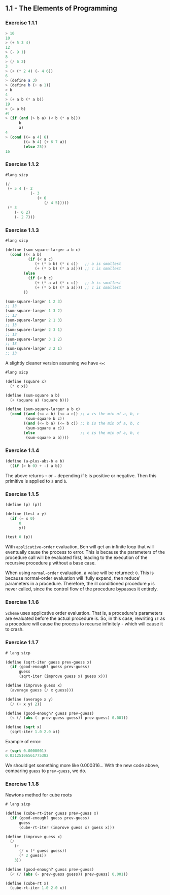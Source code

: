 ## 1.1 - The Elements of Programming

### Exercise 1.1.1

```scheme
> 10
10
> (+ 5 3 4)
12
> (- 9 1)
8
> (/ 6 2)
3
> (+ (* 2 4) (- 4 6))
6
> (define a 3)
> (define b (+ a 1))
> b
4
> (+ a b (* a b))
19
> (= a b)
#f
> (if (and (> b a) (< b (* a b)))
      b
      a)
4
> (cond ((= a 4) 6)
        ((= b 4) (+ 6 7 a))
        (else 25))
16
```

### Exercise 1.1.2

```scheme
#lang sicp

(/
 (+ 5 4 (- 2
           (- 3
              (+ 6
                 (/ 4 5)))))
 (* 3
    (- 6 2)
    (- 2 7)))
```

### Exercise 1.1.3

```scheme
#lang sicp

(define (sum-square-larger a b c)
  (cond ((< a b)
          (if (< a c)
             (+ (* b b) (* c c))   ;; a is smallest
             (+ (* b b) (* a a)))) ;; c is smallest
        (else
          (if (< b c)
             (+ (* a a) (* c c))   ;; b is smallest
             (+ (* b b) (* a a)))) ;; c is smallest
        ))

(sum-square-larger 1 2 3)
;; 13
(sum-square-larger 1 3 2)
;; 13
(sum-square-larger 2 1 3)
;; 13
(sum-square-larger 2 3 1)
;; 13
(sum-square-larger 3 1 2)
;; 13
(sum-square-larger 3 2 1)
;; 13
```

A slightly cleaner version assuming we have `<=`:

```scheme
#lang sicp

(define (square x)
  (* x x))

(define (sum-square a b)
  (+ (square a) (square b)))

(define (sum-square-larger a b c)
  (cond ((and (<= a b) (<= a c)) ;; a is the min of a, b, c
         (sum-square b c))
        ((and (<= b a) (<= b c)) ;; b is the min of a, b, c
         (sum-square a c))
        (else                    ;; c is the min of a, b, c
         (sum-square a b))))
```

### Exercise 1.1.4

```scheme
(define (a-plus-abs-b a b)
  ((if (> b 0) + -) a b))
```

The above returns `+` or `-` depending if `b` is positive or negative. Then this primitive is applied to `a` and `b`.

### Exercise 1.1.5

```scheme
(define (p) (p))

(define (test x y)
  (if (= x 0)
      0
      y))

(test 0 (p))
```

With `applicative-order` evaluation, Ben will get an infinite loop that will eventually cause the process to error. This is because the parameters of the procedure call will be evaluated first, leading to the execution of the recursive procedure `p` without a base case.

When using `normal-order` evaluation, a value will be returned: `0`. This is because normal-order evaluation will 'fully expand, then reduce' parameters in a procedure. Therefore, the ill conditioned procedure `p` is never called, since the control flow of the procedure bypasses it entirely.

### Exercise 1.1.6

`Scheme` uses applicative order evaluation. That is, a procedure's parameters are evaluated before the actual procedure is. So, in this case, rewriting `if` as a procedure will cause the process to recurse infinitely - which will cause it to crash.

### Exercise 1.1.7

```scheme
# lang sicp

(define (sqrt-iter guess prev-guess x)
  (if (good-enough? guess prev-guess)
      guess
      (sqrt-iter (improve guess x) guess x)))

(define (improve guess x)
  (average guess (/ x guess)))

(define (average x y)
  (/ (+ x y) 2))

(define (good-enough? guess prev-guess)
  (< (/ (abs (- prev-guess guess)) prev-guess) 0.001))

(define (sqrt x)
  (sqrt-iter 1.0 2.0 x))
```

Example of error:

```scheme
> (sqrt 0.0000001)
0.03125106561775382
```

We should get something more like 0.000316...
With the new code above, comparing `guess` to `prev-guess`, we do.

### Exercise 1.1.8

Newtons method for cube roots

```scheme
# lang sicp

(define (cube-rt-iter guess prev-guess x)
  (if (good-enough? guess prev-guess)
      guess
      (cube-rt-iter (improve guess x) guess x)))

(define (improve guess x)
  (/
    (+
      (/ x (* guess guess))
      (* 2 guess))
    3))

(define (good-enough? guess prev-guess)
  (< (/ (abs (- prev-guess guess)) prev-guess) 0.001))

(define (cube-rt x)
  (cube-rt-iter 1.0 2.0 x))
```
